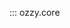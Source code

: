 ::: ozzy.core

<!-- TODO: rename this so that the "core" part is hidden -->
<!-- TODO: explain that stuff here can be accessed with: ozzy.<function> -->